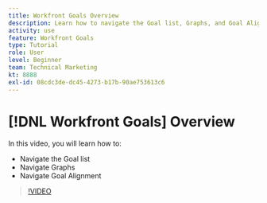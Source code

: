 ```yaml
---
title: Workfront Goals Overview
description: Learn how to navigate the Goal list, Graphs, and Goal Alignment.
activity: use
feature: Workfront Goals
type: Tutorial
role: User
level: Beginner
team: Technical Marketing
kt: 8888
exl-id: 08cdc3de-dc45-4273-b17b-90ae753613c6
---
```

# [!DNL Workfront Goals] Overview

In this video, you will learn how to:

* Navigate the Goal list
* Navigate Graphs 
* Navigate Goal Alignment

>[!VIDEO](https://video.tv.adobe.com/v/335182/?quality=12)
